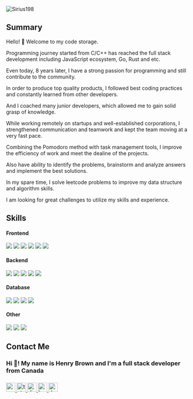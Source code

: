<p align="left"> <img src="https://komarev.com/ghpvc/?username=atosdev&label=Profile%20views&color=0e75b6&style=flat" alt="Sirius198" /> </p>

## Summary

Hello! 👋
Welcome to my code storage.

Programming journey started from C/C++ has reached the full stack development including JavaScript ecosystem, Go, Rust and etc.

Even today, 8 years later, I have a strong passion for programming and still contribute to the community.

In order to produce top quality products, I followed best coding practices and constantly learned from other developers.

And I coached many junior developers, which allowed me to gain solid grasp of knowledge.

While working remotely on startups and well-established corporations, I strengthened communication and teamwork and kept the team moving at a very fast pace.

Combining the Pomodoro method with task management tools, I improve the efficiency of work and meet the dealine of the projects.

Also have ability to identify the problems, brainstorm and analyze answers and implement the best solutions.

In my spare time, I solve leetcode problems to improve my data structure and algorithm skills.

I am looking for great challenges to utilize my skills and experience.

## Skills

#### Frontend

![](https://img.shields.io/badge/JavaScript-323330?style=flat&logo=javascript&logoColor=F7DF1E)
![](https://img.shields.io/badge/TypeScript-007ACC?style=flat&logo=typescript&logoColor=white)
![](https://img.shields.io/badge/React-20232A?style=flat&logo=react&logoColor=61DAFB)
![](https://img.shields.io/badge/Vue.js-35495E?style=flat&logo=vue.js&logoColor=4FC08D)
![](https://img.shields.io/badge/Next.js-0082C9?style=flat&logo=next&logoColor=white)
![](https://img.shields.io/badge/Nuxt.js-0092C9?style=flat&logo=nuxt&logoColor=white)

#### Backend

![](https://img.shields.io/badge/Go-00ADD8?style=flat&logo=go&logoColor=white)
![](https://img.shields.io/badge/Rust-000000?style=flat&logo=rust&logoColor=white)
![](https://img.shields.io/badge/PHP-777BB4?style=flat&logo=php&logoColor=white)
![](https://img.shields.io/badge/Laravel-FF2D20?style=flat&logo=laravel&logoColor=white)
![](https://img.shields.io/badge/Node.js-43853D?style=flat&logo=node.js&logoColor=white)

#### Database

![](https://img.shields.io/badge/MySQL-00000F?style=flat&logo=mysql&logoColor=white)
![](https://img.shields.io/badge/PostgreSQL-316192?style=flat&logo=postgresql&logoColor=white)
![](https://img.shields.io/badge/MongoDB-4EA94B?style=flat&logo=mongodb&logoColor=white)
![](https://img.shields.io/badge/Redis-%23DD0031.svg?&style=flat&logo=redis&logoColor=white)

#### Other

![](https://img.shields.io/badge/GIT-E44C30?style=flat&logo=git&logoColor=white)
![](https://img.shields.io/badge/Docker-%23DD0031.svg?&style=flat&logo=docker&logoColor=white)
![](https://img.shields.io/badge/Nginx-%23DD0031.svg?&style=flat&logo=nginx&logoColor=white)

## Contact Me
<h3 align="left">Hi 👋! My name is Henry Brown and I'm a full stack developer from Canada</h3>

###

<div align="left">
  <a href="mailto:mtwbp101@gmail.com" target="_blank">
    <img src="https://img.shields.io/static/v1?message=Gmail&logo=gmail&label=&color=D14836&logoColor=white&labelColor=&style=flat" height="25" alt="gmail logo"  />
  </a>
  <a href="https://t.me/maketheworldbeterplace" target="_blank">
    <img src="https://img.shields.io/static/v1?message=Telegram&logo=telegram&label=&color=2CA5E0&logoColor=white&labelColor=&style=flat" height="25" alt="telegram logo"  />
  </a>
  <a href="#" target="_blank">
    <img src="https://img.shields.io/static/v1?message=Discord&logo=discord&label=&color=7289DA&logoColor=white&labelColor=&style=flat" height="25" alt="discord logo"  />
  </a>
  <a href="https://behance.net/henrybrown198" target="_blank">
  <img src="https://img.shields.io/static/v1?message=Behance&logo=behance&label=&color=1769ff&logoColor=white&labelColor=&style=flat" height="25" alt="behance logo"  />
  </a>
  <a href="https://dev.to/sirius198" target="_blank">
  <img src="https://img.shields.io/static/v1?message=dev.to&logo=dev.to&label=&color=0A0A0A&logoColor=white&labelColor=&style=flat" height="25" alt="devto logo"  />
  </a>
</div>

###